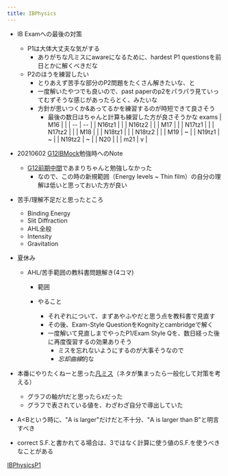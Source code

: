 ```yaml
---
title: IBPhysics
---
```


* IB Examへの最後の対策
  
  * P1は大体大丈夫な気がする
    * ありがちな凡ミスにawareになるために、hardest P1 questionsを前日とかに解くべきだな
  * P2のほうを練習したい
    * とりあえず苦手な部分のP2問題をたくさん解きたいな、と
    * 一度解いたやつでも良いので、past paperのp2をパラパラ見ていってむずそうな感じがあったらとく、みたいな
    * 方針が思いつくか&あってるかを練習するのが時短できて良さそう
      * 最後の数日はちゃんと計算も練習した方が良さそうかな
        exams
        \| M16 |  |
        \| -- | -- |
        \| N16tz1 |  |
        \| N16tz2 |  |
        \| M17 |  |
        \| N17tz1 |  |
        \| N17tz2 |  |
        \| M18 |  |
        \| N18tz1 |  |
        \| N18tz2 |  |
        \| M19 | ~ |
        \| N19tz1 | ~ |
        \| N19tz2  | ~ |
        \| N20 |  |
        \| m21 | v |
* 20210602 [G12IBMock](G12IBMock.md)勉強時へのNote
  
  * [G12前期中間](G12%E5%89%8D%E6%9C%9F%E4%B8%AD%E9%96%93.md)であまりちゃんと勉強しなかった
    * なので、この時の新規範囲（Energy levels ~ Thin film）の自分の理解は低いと思っておいた方が良い
* 苦手/理解不足だと思ったところ
  
  * Binding Energy
  * Slit Diffraction
  * AHL全般
  * Intensity
  * Gravitation
* 夏休み
  
  * AHL/苦手範囲の教科書問題解き(4コマ)
    * 範囲
    
    * やること
      
      * それぞれについて、まずあやふやだと思う点を教科書で見直す
      * その後、Exam-Style QuestionをKognityとcambridgeで解く
      * 一度解いて見直しまでやったP1/Exam Style Qを、数日経った後に再度復習するの効果ありそう
        * ミスを忘れないようにするのが大事そうなので
        * *忘却曲線*的な
* 本番にやりたくねーと思った[凡ミス](%E5%87%A1%E3%83%9F%E3%82%B9.md)（ネタが集まったら一般化して対策を考える）
  
  * グラフの軸がtだと思ったらxだった
  * グラフで表されている値を、わざわざ自分で導出していた
* A\<Bという時に、"A is larger"だけだと不十分、"A is larger than B"と明言すべき

* correct S.F.と書かれてる場合は、3ではなく計算に使う値のS.F.を使うべきなことがある

[IBPhysicsP1](IBPhysicsP1.md)
